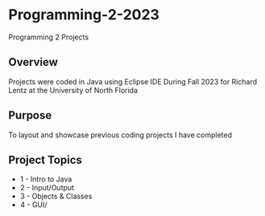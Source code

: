 # Programming-2-2023
Programming 2 Projects

## Overview 
Projects were coded in Java using Eclipse IDE
During Fall 2023 for Richard Lentz at the University of North Florida

## Purpose
To layout and showcase previous coding projects I have completed

## Project Topics
* 1 - Intro to Java
* 2 - Input/Output
* 3 - Objects & Classes
* 4 - GUI/

